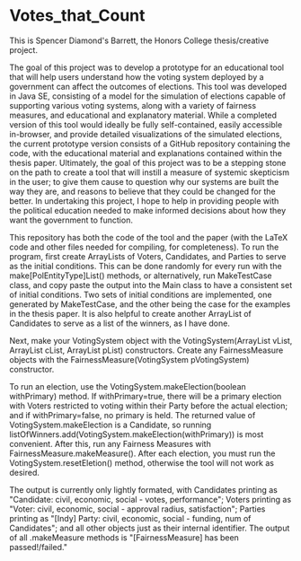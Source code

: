 # Votes_that_Count

  This is Spencer Diamond's Barrett, the Honors College thesis/creative project. 

   The goal of this project was to develop a prototype for an educational tool that will help users understand how the voting system deployed by a government can affect the outcomes of elections. This tool was developed in Java SE, consisting of a model for the simulation of elections capable of supporting various voting systems, along with a variety of fairness measures, and educational and explanatory material. While a completed version of this tool would ideally be fully self-contained, easily accessible in-browser, and provide detailed visualizations of the simulated elections, the current prototype version consists of a GitHub repository containing the code, with the educational material and explanations contained within the thesis paper. Ultimately, the goal of this project was to be a stepping stone on the path to create a tool that will instill a measure of systemic skepticism in the user; to give them cause to question why our systems are built the way they are, and reasons to believe that they could be changed for the better. In undertaking this project, I hope to help in providing people with the political education needed to make informed decisions about how they want the government to function.
   
   This repository has both the code of the tool and the paper (with the LaTeX code and other files needed for compiling, for completeness). To run the program, first create ArrayLists of Voters, Candidates, and Parties to serve as the initial conditions. This can be done randomly for every run with the make[PolEntityType]List() methods, or alternatively, run MakeTestCase class, and copy paste the output into the Main class to have a consistent set of initial conditions. Two sets of initial conditions are implemented, one generated by MakeTestCase, and the other being the case for the examples in the thesis paper. It is also helpful to create another ArrayList of Candidates to serve as a list of the winners, as I have done. 
   
   Next, make your VotingSystem object with the VotingSystem(ArrayList<Voter> vList, ArrayList<Candidate> cList, ArrayList<Party> pList) constructors. Create any FairnessMeasure objects with the FairnessMeasure(VotingSystem pVotingSystem) constructor. 
   
   To run an election, use the VotingSystem.makeElection(boolean withPrimary) method. If withPrimary=true, there will be a primary election with Voters restricted to voting within their Party before the actual election; and if withPrimary=false, no primary is held. The returned value of VotingSystem.makeElection is a Candidate, so running listOfWinners.add(VotingSystem.makeElection(withPrimary)) is most convenient. After this, run any Fairness Measures with FairnessMeasure.makeMeasure(). After each election, you must run the VotingSystem.resetEletion() method, otherwise the tool will not work as desired. 
  
  The output is currently only lightly formated, with Candidates printing as "Candidate: civil, economic, social - votes, performance"; Voters printing as "Voter: civil, economic, social - approval radius, satisfaction"; Parties printing as "[Indy] Party: civil, economic, social - funding, num of Candidates"; and all other objects just as their internal identifier. The output of all .makeMeasure methods is "[FairnessMeasure] has been passed!/failed." 
